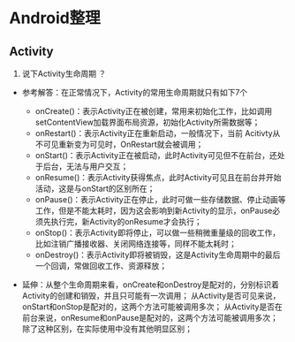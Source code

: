 # Android整理
## Activity
1. 说下Activity生命周期 ？
- 参考解答：在正常情况下，Activity的常用生命周期就只有如下7个
  - onCreate()：表示Activity正在被创建，常用来初始化工作，比如调用setContentView加载界面布局资源，初始化Activity所需数据等；
  - onRestart()：表示Activity正在重新启动，一般情况下，当前  Acitivty从不可见重新变为可见时，OnRestart就会被调用；
  - onStart()：表示Activity正在被启动，此时Activity可见但不在前台，还处于后台，无法与用户交互；
  - onResume()：表示Activity获得焦点，此时Activity可见且在前台并开始活动，这是与onStart的区别所在；
  - onPause()：表示Activity正在停止，此时可做一些存储数据、停止动画等工作，但是不能太耗时，因为这会影响到新Activity的显示，onPause必须先执行完，新Activity的onResume才会执行；
  - onStop()：表示Activity即将停止，可以做一些稍微重量级的回收工作，比如注销广播接收器、关闭网络连接等，同样不能太耗时；
  - onDestroy()：表示Activity即将被销毁，这是Activity生命周期中的最后一个回调，常做回收工作、资源释放；
  
- 延伸：从整个生命周期来看，onCreate和onDestroy是配对的，分别标识着Activity的创建和销毁，并且只可能有一次调用；
从Activity是否可见来说，onStart和onStop是配对的，这两个方法可能被调用多次；
从Activity是否在前台来说，onResume和onPause是配对的，这两个方法可能被调用多次；
除了这种区别，在实际使用中没有其他明显区别；  
